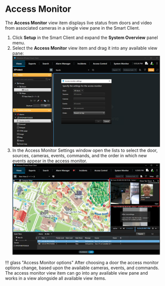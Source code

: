 # Access Monitor

The **Access Monitor** view item displays live status from doors and video from associated cameras in a single view pane in the Smart Client.

1. Click **Setup** in the Smart Client and expand the **System Overview** panel menu. 
2. Select the **Access Monitor** view item and drag it into any available view pane:</br>
    ![AccessMonitorDragDrop](img/CXAL.amon1.png)
3. In the Access Monitor Settings window open the lists to select the door, sources, cameras, events, commands, and the order in which new events appear in the access monitor.</br>
    ![AccessMonitorGUI](img/CXAL.amon2.png)

!!! glass "Access Monitor options"
    After choosing a door the access monitor options change, based upon the available cameras, events, and commands. The access monitor view item can go into any available view pane and works in a view alongside all available view items.